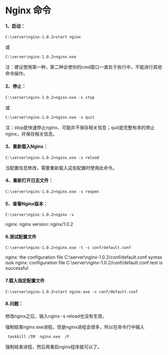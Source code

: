 # Nginx 命令

#### 1、启动： 

```
C:\server\nginx-1.0.2>start nginx 
```

或 

```
C:\server\nginx-1.0.2>nginx.exe 
```

注：建议使用第一种，第二种会使你的cmd窗口一直处于执行中，不能进行其他命令操作。 

#### 2、停止： 

```
C:\server\nginx-1.0.2>nginx.exe -s stop 
```

或

```
C:\server\nginx-1.0.2>nginx.exe -s quit 
```

注：stop是快速停止nginx，可能并不保存相关信息；quit是完整有序的停止nginx，并保存相关信息。 

#### 3、重新载入Nginx： 

```
C:\server\nginx-1.0.2>nginx.exe -s reload 
```

当配置信息修改，需要重新载入这些配置时使用此命令。 

#### 4、重新打开日志文件： 

```
C:\server\nginx-1.0.2>nginx.exe -s reopen 
```

#### 5、查看Nginx版本： 

```
C:\server\nginx-1.0.2>nginx -v 
```

nginx: nginx version: nginx/1.0.2 

#### 6.测试配置文件 

```
C:\server\nginx-1.0.2>nginx.exe -t -c conf/default.conf 
```

nginx: the configuration file C:\server\nginx-1.0.2/conf/default.conf syntax isok 
nginx: configuration file C:\server\nginx-1.0.2/conf/default.conf test is successful 

#### 7.载入指定配置文件 

```C:\server\nginx-1.0.2&gt;start nginx.exe -c conf/default.conf
C:\server\nginx-1.0.2>start nginx.exe -c conf/default.conf
```

#### 8.问题：

修改nginx之后，输入nginx -s reload也没有生效，

强制结束nginx.exe进程，但是nginx进程会很多，所以在命令行中输入 

```
 taskkill /IM  nginx.exe  /F
```

强制结束进程，然后再重启nginx程序就可以了。

